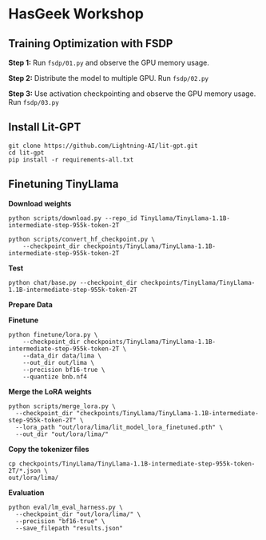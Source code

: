 # HasGeek Workshop

## Training Optimization with FSDP

**Step 1:**
Run `fsdp/01.py` and observe the GPU memory usage.


**Step 2:**
Distribute the model to multiple GPU. Run `fsdp/02.py`

**Step 3:**
Use activation checkpointing and observe the GPU memory usage. Run `fsdp/03.py`


## Install Lit-GPT

```
git clone https://github.com/Lightning-AI/lit-gpt.git
cd lit-gpt
pip install -r requirements-all.txt
```

## Finetuning TinyLlama

**Download weights**
```shell
python scripts/download.py --repo_id TinyLlama/TinyLlama-1.1B-intermediate-step-955k-token-2T

python scripts/convert_hf_checkpoint.py \
    --checkpoint_dir checkpoints/TinyLlama/TinyLlama-1.1B-intermediate-step-955k-token-2T
```

**Test**
```
python chat/base.py --checkpoint_dir checkpoints/TinyLlama/TinyLlama-1.1B-intermediate-step-955k-token-2T
```

**Prepare Data**


**Finetune**
```
python finetune/lora.py \
    --checkpoint_dir checkpoints/TinyLlama/TinyLlama-1.1B-intermediate-step-955k-token-2T \
    --data_dir data/lima \
    --out_dir out/lima \
    --precision bf16-true \
    --quantize bnb.nf4
```

**Merge the LoRA weights**
```
python scripts/merge_lora.py \
  --checkpoint_dir "checkpoints/TinyLlama/TinyLlama-1.1B-intermediate-step-955k-token-2T" \
  --lora_path "out/lora/lima/lit_model_lora_finetuned.pth" \
  --out_dir "out/lora/lima/"
```

**Copy the tokenizer files**
```
cp checkpoints/TinyLlama/TinyLlama-1.1B-intermediate-step-955k-token-2T/*.json \
out/lora/lima/
```

**Evaluation**
```
python eval/lm_eval_harness.py \
  --checkpoint_dir "out/lora/lima/" \
  --precision "bf16-true" \
  --save_filepath "results.json"
```
